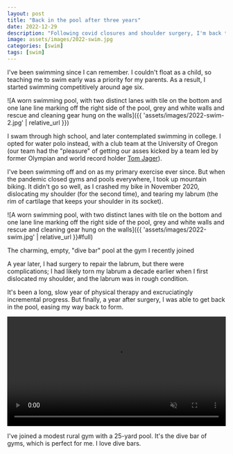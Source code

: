 ```yaml
---
layout: post
title: "Back in the pool after three years"
date: 2022-12-29
description: "Following covid closures and shoulder surgery, I'm back to my favorite form of exercise after three long years."
image: assets/images/2022-swim.jpg
categories: [swim]
tags: [swim]
---
```


I've been swimming since I can remember. I couldn't float as a child, so teaching me to swim early was a priority for my parents. As a result, I started swimming competitively around age six.

![A worn swimming pool, with two distinct lanes with tile on the bottom and one lane line marking off the right side of the pool, grey and white walls and rescue and cleaning gear hung on the walls]({{ 'assets/images/2022-swim-2.jpg' | relative_url }})

I swam through high school, and later contemplated swimming in college. I opted for water polo instead, with a club team at the University of Oregon (our team had the "pleasure" of getting our asses kicked by a team led by former Olympian and world record holder [Tom Jager](https://en.wikipedia.org/wiki/Tom_Jager)).

I've been swimming off and on as my primary exercise ever since. But when the pandemic closed gyms and pools everywhere, I took up mountain biking. It didn't go so well, as I crashed my bike in November 2020, dislocating my shoulder (for the second time), and tearing my labrum (the rim of cartilage that keeps your shoulder in its socket).

![A worn swimming pool, with two distinct lanes with tile on the bottom and one lane line marking off the right side of the pool, grey and white walls and rescue and cleaning gear hung on the walls]({{ 'assets/images/2022-swim.jpg' | relative_url }}#full)
<figcaption>The charming, empty, "dive bar" pool at the gym I recently joined</figcaption>

A year later, I had surgery to repair the labrum, but there were complications; I had likely torn my labrum a decade earlier when I first dislocated my shoulder, and the labrum was in rough condition.

It's been a long, slow year of physical therapy and excruciatingly incremental progress. But finally, a year after surgery, I was able to get back in the pool, easing my way back to form.

<video width="100%" autoplay loop muted playsinline preload="true">
  <source src="{{ 'assets/video/2022-swim.mp4' | relative_url }}" type="video/mp4">
</video>

I've joined a modest rural gym with a 25-yard pool. It's the dive bar of gyms, which is perfect for me. I love dive bars.